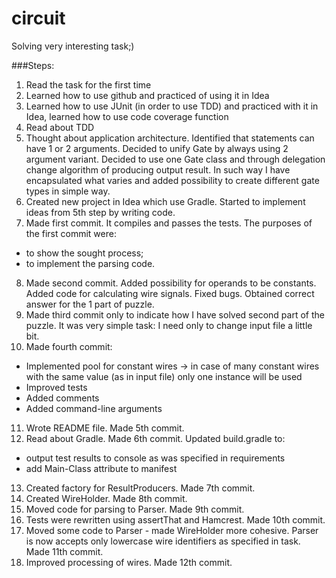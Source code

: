 # circuit
Solving very interesting task;)

###Steps:

1. Read the task for the first time
2. Learned how to use github and practiced of using it in Idea
3. Learned how to use JUnit (in order to use TDD) and practiced with it in Idea, learned how to use code coverage function
4. Read about TDD
5. Thought about application architecture. Identified that statements can have 1 or 2 arguments. Decided to unify Gate by always using 2 argument variant.
Decided to use one Gate class and through delegation change algorithm of producing output result. In such way I have encapsulated what varies and added possibility to create different gate types in simple way.
6. Created new project in Idea which use Gradle. Started to implement ideas from 5th step by writing code.
7. Made first commit. It compiles and passes the tests. The purposes of the first commit were:
  - to show the sought process;
  - to implement the parsing code.
8. Made second commit. Added possibility for operands to be constants. Added code for calculating wire signals. Fixed bugs. Obtained correct answer for the 1 part of puzzle.
9. Made third commit only to indicate how I have solved second part of the puzzle. It was very simple task: I need only to change input file a little bit.
10. Made fourth commit:
  - Implemented pool for constant wires -> in case of many constant wires with the same value (as in input file) only one instance will be used
  - Improved tests
  - Added comments
  - Added command-line arguments
11. Wrote README file. Made 5th commit.
12. Read about Gradle. Made 6th commit. Updated build.gradle to:
  - output test results to console as was specified in requirements
  - add Main-Class attribute to manifest
13. Created factory for ResultProducers. Made 7th commit.
14. Created WireHolder. Made 8th commit.
15. Moved code for parsing to Parser. Made 9th commit. 
16. Tests were rewritten using assertThat and Hamcrest. Made 10th commit.
17. Moved some code to Parser - made WireHolder more cohesive. Parser is now accepts only lowercase wire identifiers as specified in task. Made 11th commit.
18. Improved processing of wires. Made 12th commit.
